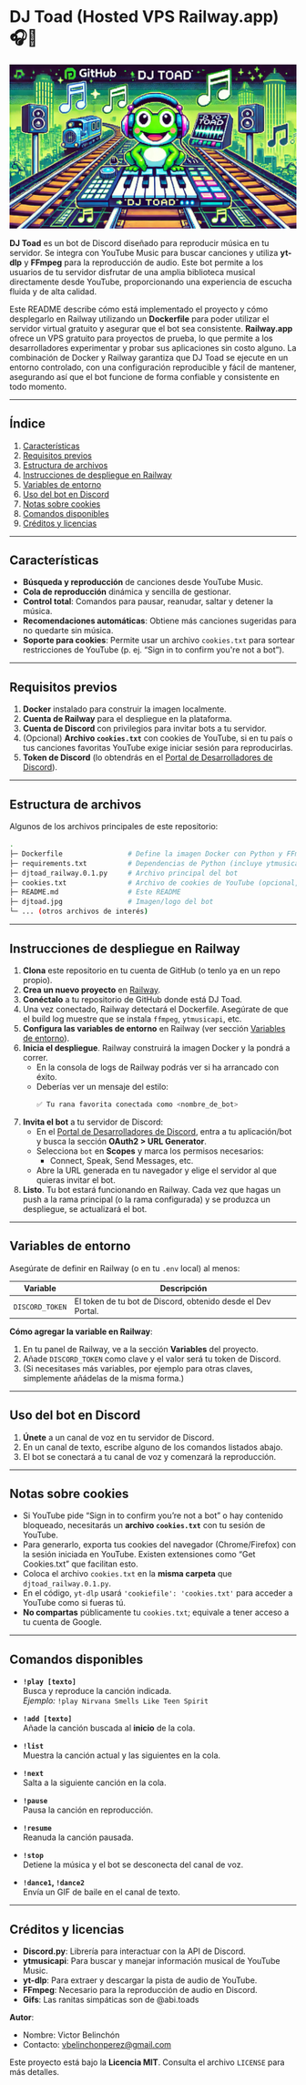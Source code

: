 # DJ Toad (Hosted VPS Railway.app) 🎧🐸

![Logo de djtoad](djtoad-railway.jpg)

**DJ Toad** es un bot de Discord diseñado para reproducir música en tu servidor. Se integra con YouTube Music para buscar canciones y utiliza **yt-dlp** y **FFmpeg** para la reproducción de audio. Este bot permite a los usuarios de tu servidor disfrutar de una amplia biblioteca musical directamente desde YouTube, proporcionando una experiencia de escucha fluida y de alta calidad.

Este README describe cómo está implementado el proyecto y cómo desplegarlo en Railway utilizando un **Dockerfile** para poder utilizar el servidor virtual gratuito y asegurar que el bot sea consistente. **Railway.app** ofrece un VPS gratuito para proyectos de prueba, lo que permite a los desarrolladores experimentar y probar sus aplicaciones sin costo alguno. La combinación de Docker y Railway garantiza que DJ Toad se ejecute en un entorno controlado, con una configuración reproducible y fácil de mantener, asegurando así que el bot funcione de forma confiable y consistente en todo momento.

---

## Índice
1. [Características](#características)  
2. [Requisitos previos](#requisitos-previos)  
3. [Estructura de archivos](#estructura-de-archivos)  
4. [Instrucciones de despliegue en Railway](#instrucciones-de-despliegue-en-railway)  
5. [Variables de entorno](#variables-de-entorno)  
6. [Uso del bot en Discord](#uso-del-bot-en-discord)  
7. [Notas sobre cookies](#notas-sobre-cookies)  
8. [Comandos disponibles](#comandos-disponibles)  
9. [Créditos y licencias](#créditos-y-licencias)

---

## Características

- **Búsqueda y reproducción** de canciones desde YouTube Music.  
- **Cola de reproducción** dinámica y sencilla de gestionar.  
- **Control total**: Comandos para pausar, reanudar, saltar y detener la música.  
- **Recomendaciones automáticas**: Obtiene más canciones sugeridas para no quedarte sin música.  
- **Soporte para cookies**: Permite usar un archivo `cookies.txt` para sortear restricciones de YouTube (p. ej. “Sign in to confirm you're not a bot”).

---

## Requisitos previos

1. **Docker** instalado para construir la imagen localmente.  
2. **Cuenta de Railway** para el despliegue en la plataforma.  
3. **Cuenta de Discord** con privilegios para invitar bots a tu servidor.  
4. (Opcional) **Archivo `cookies.txt`** con cookies de YouTube, si en tu país o tus canciones favoritas YouTube exige iniciar sesión para reproducirlas.  
5. **Token de Discord** (lo obtendrás en el [Portal de Desarrolladores de Discord](https://discord.com/developers/applications)).

---

## Estructura de archivos

Algunos de los archivos principales de este repositorio:

```bash
.
├─ Dockerfile                # Define la imagen Docker con Python y FFmpeg
├─ requirements.txt          # Dependencias de Python (incluye ytmusicapi, yt-dlp, discord.py, etc.)
├─ djtoad_railway.0.1.py     # Archivo principal del bot
├─ cookies.txt               # Archivo de cookies de YouTube (opcional, si lo usas)
├─ README.md                 # Este README
├─ djtoad.jpg                # Imagen/logo del bot
└─ ... (otros archivos de interés)
```
---

## Instrucciones de despliegue en Railway

1. **Clona** este repositorio en tu cuenta de GitHub (o tenlo ya en un repo propio).  
2. **Crea un nuevo proyecto** en [Railway](https://railway.app/).  
3. **Conéctalo** a tu repositorio de GitHub donde está DJ Toad.  
4. Una vez conectado, Railway detectará el Dockerfile. Asegúrate de que el build log muestre que se instala `ffmpeg`, `ytmusicapi`, etc.  
5. **Configura las variables de entorno** en Railway (ver sección [Variables de entorno](#variables-de-entorno)).  
6. **Inicia el despliegue**. Railway construirá la imagen Docker y la pondrá a correr.  
   - En la consola de logs de Railway podrás ver si ha arrancado con éxito.  
   - Deberías ver un mensaje del estilo:
     ```php
     ✅ Tu rana favorita conectada como <nombre_de_bot>
     ```
7. **Invita el bot** a tu servidor de Discord:
   - En el [Portal de Desarrolladores de Discord](https://discord.com/developers/applications), entra a tu aplicación/bot y busca la sección **OAuth2 > URL Generator**.
   - Selecciona `bot` en **Scopes** y marca los permisos necesarios:
     - Connect, Speak, Send Messages, etc.
   - Abre la URL generada en tu navegador y elige el servidor al que quieras invitar el bot.
8. **Listo**. Tu bot estará funcionando en Railway. Cada vez que hagas un push a la rama principal (o la rama configurada) y se produzca un despliegue, se actualizará el bot.

---

## Variables de entorno

Asegúrate de definir en Railway (o en tu `.env` local) al menos:

| Variable        | Descripción                                                                 |
|-----------------|-----------------------------------------------------------------------------|
| `DISCORD_TOKEN` | El token de tu bot de Discord, obtenido desde el Dev Portal.                 |

**Cómo agregar la variable en Railway**:
1. En tu panel de Railway, ve a la sección **Variables** del proyecto.
2. Añade `DISCORD_TOKEN` como clave y el valor será tu token de Discord.
3. (Si necesitases más variables, por ejemplo para otras claves, simplemente añádelas de la misma forma.)

---

## Uso del bot en Discord

1. **Únete** a un canal de voz en tu servidor de Discord.  
2. En un canal de texto, escribe alguno de los comandos listados abajo.  
3. El bot se conectará a tu canal de voz y comenzará la reproducción.

---

## Notas sobre cookies

- Si YouTube pide “Sign in to confirm you’re not a bot” o hay contenido bloqueado, necesitarás un **archivo `cookies.txt`** con tu sesión de YouTube.  
- Para generarlo, exporta tus cookies del navegador (Chrome/Firefox) con la sesión iniciada en YouTube. Existen extensiones como “Get Cookies.txt” que facilitan esto.  
- Coloca el archivo `cookies.txt` en la **misma carpeta** que `djtoad_railway.0.1.py`.  
- En el código, `yt-dlp` usará `'cookiefile': 'cookies.txt'` para acceder a YouTube como si fueras tú.  
- **No compartas** públicamente tu `cookies.txt`; equivale a tener acceso a tu cuenta de Google.

---

## Comandos disponibles

- **`!play [texto]`**  
  Busca y reproduce la canción indicada.  
  *Ejemplo:* `!play Nirvana Smells Like Teen Spirit`

- **`!add [texto]`**  
  Añade la canción buscada al **inicio** de la cola.

- **`!list`**  
  Muestra la canción actual y las siguientes en la cola.

- **`!next`**  
  Salta a la siguiente canción en la cola.

- **`!pause`**  
  Pausa la canción en reproducción.

- **`!resume`**  
  Reanuda la canción pausada.

- **`!stop`**  
  Detiene la música y el bot se desconecta del canal de voz.

- **`!dance1`, `!dance2`**  
  Envía un GIF de baile en el canal de texto.

---

## Créditos y licencias

- **Discord.py**: Librería para interactuar con la API de Discord.  
- **ytmusicapi**: Para buscar y manejar información musical de YouTube Music.  
- **yt-dlp**: Para extraer y descargar la pista de audio de YouTube.  
- **FFmpeg**: Necesario para la reproducción de audio en Discord.
- **Gifs**: Las ranitas simpáticas son de @abi.toads

**Autor**:  
- Nombre: Victor Belinchón  
- Contacto: [vbelinchonperez@gmail.com](mailto:vbelinchonperez@gmail.com)

Este proyecto está bajo la **Licencia MIT**. Consulta el archivo `LICENSE` para más detalles.
